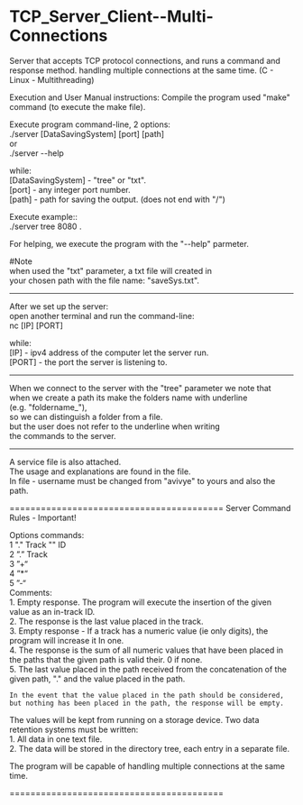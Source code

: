# TCP_Server_Client--Multi-Connections
 Server that accepts TCP protocol connections, and runs a command and response method.
    handling multiple connections at the same time.
        (C - Linux - Multithreading)

Execution and User Manual instructions:
Compile the program used "make" command (to execute the make file).

Execute program command-line, 2 options:  
./server [DataSavingSystem] [port] [path]  
or  
./server --help  

while:  
[DataSavingSystem] - "tree" or "txt".  
[port] - any integer port number.  
[path] - path for saving the output. (does not end with "/")  

Execute example::  
./server tree 8080 .  

For helping, we execute the program with the "--help" parmeter.

#Note   
when used the "txt" parameter, a txt file will created in  
your chosen path with the file name: "saveSys.txt".  

-----------------------------------------

After we set up the server:  
open another terminal and run the command-line:  
nc [IP] [PORT]  

while:  
[IP] - ipv4 address of the computer let the server run.  
[PORT] - the port the server is listening to.  

-----------------------------------------

When we connect to the server with the "tree" parameter we note that  
when we create a path its make the folders name with underline  
(e.g. "foldername_"),  
so we can distinguish a folder from a file.  
but the user does not refer to the underline when writing  
the commands to the server.  

-----------------------------------------

A service file is also attached.  
The usage and explanations are found in the file.  
In file - username must be changed from "avivye" to yours and also the path.  


=========================================
Server Command Rules - Important!  

Options commands:  
    1 "." Track "" ID  
    2 ”.” Track  
    3 ”+“  
    4 ”*“  
    5 ”-“  
Comments:  
    1. Empty response. The program will execute the insertion of the given value as an in-track ID.  
    2. The response is the last value placed in the track.  
    3. Empty response - If a track has a numeric value (ie only digits), the program will increase it In one.  
    4. The response is the sum of all numeric values ​​that have been placed in the paths that the given path is valid their. 0 if none.  
    5. The last value placed in the path received from the concatenation of the given path, "." and the value placed in the path.  

    In the event that the value placed in the path should be considered, but nothing has been placed in the path, the response will be empty.  

The values ​​will be kept from running on a storage device. Two data retention systems must be written:  
    1. All data in one text file.  
    2. The data will be stored in the directory tree, each entry in a separate file.  

The program will be capable of handling multiple connections at the same time.  

=========================================
